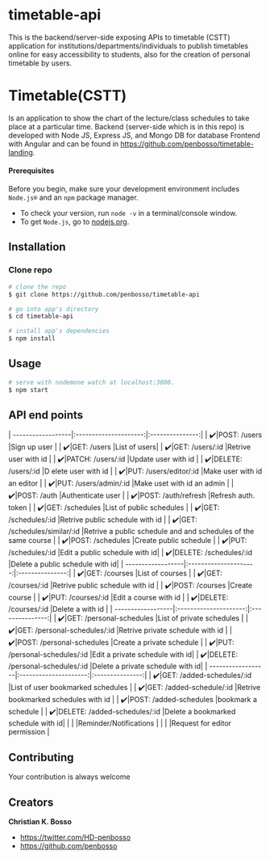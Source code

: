 # timetable-api
This is the backend/server-side exposing APIs to timetable (CSTT) application for institutions/departments/individuals to publish timetables online for easy accessibility to students, also for the creation of personal timetable by users.

# Timetable(CSTT)
Is an application to show the chart of the lecture/class schedules to take place at a particular time. Backend (server-side which is in this repo) is developed with Node JS, Express JS, and Mongo DB for database Frontend with Angular and can be found in https://github.com/penbosso/timetable-landing.

#### Prerequisites
Before you begin, make sure your development environment includes `Node.js®` and an `npm` package manager.

- To check your version, run `node -v` in a terminal/console window.
- To get `Node.js`, go to [nodejs.org](https://nodejs.org/).


## Installation

### Clone repo

``` bash
# clone the repo
$ git clone https://github.com/penbosso/timetable-api

# go into app's directory
$ cd timetable-api

# install app's dependencies
$ npm install
```

## Usage

``` bash
# serve with nodemone watch at localhost:3600.
$ npm start

```

## API end points
| ------------------|:---------------------:|:---------------:|
| :heavy_check_mark:|POST: /users |Sign up user |
| :heavy_check_mark:|GET: /users |List of users|
| :heavy_check_mark:|GET: /users/:id |Retrive user with id |
| :heavy_check_mark:|PATCH: /users/:id |Update user with id |
| :heavy_check_mark:|DELETE: /users/:id |D elete user with id |
| :heavy_check_mark:|PUT: /users/editor/:id |Make user with id an editor |
| :heavy_check_mark:|PUT: /users/admin/:id |Make uset with id an admin |
| :heavy_check_mark:|POST: /auth |Authenticate user |
| :heavy_check_mark:|POST: /auth/refresh |Refresh auth. token |
| :heavy_check_mark:|GET: /schedules |List of public schedules |
| :heavy_check_mark:|GET: /schedules/:id |Retrive public schedule with id |
| :heavy_check_mark:|GET: /schedules/similar/:id |Retrive a public schedule and and schedules of the same course |
| :heavy_check_mark:|POST: /schedules |Create public schedule |
| :heavy_check_mark:|PUT: /schedules/:id |Edit a public schedule with id|
| :heavy_check_mark:|DELETE: /schedules/:id |Delete a public schedule with id|
| ------------------|:---------------------:|:---------------:|
| :heavy_check_mark:|GET: /courses |List of courses |
| :heavy_check_mark:|GET: /courses/:id |Retrive public schedule with id |
| :heavy_check_mark:|POST: /courses |Create course |
| :heavy_check_mark:|PUT: /courses/:id |Edit a course with id |
| :heavy_check_mark:|DELETE: /courses/:id |Delete a with id |
| ------------------|:---------------------:|:---------------:|
| :heavy_check_mark:|GET: /personal-schedules |List of private schedules |
| :heavy_check_mark:|GET: /personal-schedules/:id |Retrive private schedule with id |
| :heavy_check_mark:|POST: /personal-schedules |Create a private schedule |
| :heavy_check_mark:|PUT: /personal-schedules/:id |Edit a private schedule with id|
| :heavy_check_mark:|DELETE: /personal-schedules/:id |Delete a private schedule with id|
| ------------------|:---------------------:|:---------------:|
| :heavy_check_mark:|GET: /added-schedules/:id |List of user bookmarked schedules |
| :heavy_check_mark:|GET: /added-schedule/:id |Retrive bookmarked schedules with id |
| :heavy_check_mark:|POST: /added-schedules |bookmark a schedule |
| :heavy_check_mark:|DELETE: /added-schedules/:id |Delete a bookmarked schedule with id|
| | |Reminder/Notifications |
| | |Request for editor permission |

## Contributing
Your contribution is always welcome


## Creators

**Christian K. Bosso**

* <https://twitter.com/HD-penbosso>
* <https://github.com/penbosso>
